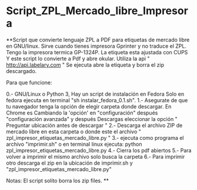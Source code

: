 # Script_ZPL_Mercado_libre_Impresora

**Script que convierte lenguaje ZPL a PDF para etiquetas de mercado libre
en GNU/linux. Sirve cuando tienes impresora Gprinter y no traduce el ZPL.
Tengo la impresora termica GP-1324P. La etiqueta esta ajustada con CUPS
Y este script lo convierte a Pdf y abre okular. Utiliza la api
" http://api.labelary.com "
Se ejecuta abre la etiqueta y borra el zip descargado.

Para que funcione:

0.- GNU/Linux o Python 3, Hay un script de instalación en Fedora
Solo en fedora ejecuta en terminal "sh instalar_fedora_0.1.sh".
1.- Asegurate de que tu navegador tenga la opción de elegir carpeta donde descargar. En Chrome es Cambiando la 'opción' en "configuración" 
después "configuración avanzada" y después Descargas eleccionar la opción 
" Preguntar ubicación antes de descargar "
2.- Descarga el archivo ZIP de mercado libre en esta carpeta o donde este el archivo " zpl_impresor_etiquetas_mercado_libre.py "
3.- ejecuta como programa el archivo "imprimir.sh" o
en terminal linux ejecuta:
python zpl_impresor_etiquetas_mercado_libre.py
4.- Cierra los pdf abiertos
5.- Para volver a imprimir el mismo archivo solo busca la carpeta 
6.- Para imprimir otro descarga el zip en la ubicación de imprimir.sh y "zpl_impresor_etiquetas_mercado_libre.py"

Notas: El script solito borra los zip files. 
**


